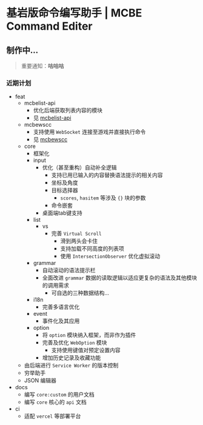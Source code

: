 # 基岩版命令编写助手 | MCBE Command Editer

## 制作中...

> 重要通知：**咕咕咕**

### 近期计划

- feat
    - mcbelist-api
        - 优化后端获取列表内容的模块
        - 见 [mcbelist-api](https://github.com/PFiS1737/mcbelist-api)
    - mcbewscc
        - 支持使用 `WebSocket` 连接至游戏并直接执行命令
        - 见 [mcbewscc](https://github.com/PFiS1737/mcbewscc)
    - core
        - 框架化
        - input
            - 优化（甚至重构）自动补全逻辑
                - 支持已用已输入的内容替换语法提示的相关内容
                - 坐标及角度
                - 目标选择器
                    - `scores`, `hasitem` 等涉及 `{}` 块的参数
                - 命令嵌套
            - 桌面端tab键支持
        - list
            - vs
                - 完善 `Virtual Scroll`
                    - 滑到两头会卡住
                    - 支持加载不同高度的列表项
                    - 使用 `IntersectionObserver` 优化虚拟滚动
        - grammar
            - 自动滚动的语法提示栏
            - 全面改进 `grammar` 数据的读取逻辑以适应更复杂的语法及其他模块的调用需求
                - 可自选的三种数据结构...
        - i18n
            - 完善多语言优化
        - event
            - 事件化及其应用
        - option
            - 将 `option` 模块纳入框架，而非作为插件
            - 完善及优化 `WebOption` 模块
                - 支持使用键值对预定设置内容
            - 增加历史记录及收藏功能
    - 由后端进行 `Service Worker` 的版本控制
    - 穷举助手
    - JSON 编辑器
- docs
    - 编写 `core:custom` 的用户文档
    - 编写 `core` 核心的 `api` 文档
- ci
    - 适配 `vercel` 等部署平台
